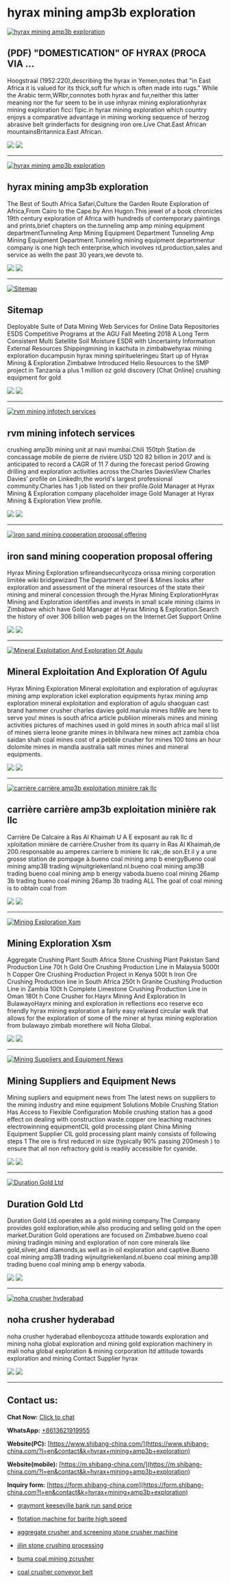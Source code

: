 # hyrax mining amp3b exploration

<a href="https://swt.shibang-china.com/?l=en&img&k=hyrax+mining+amp3b+exploration" target="_blank">![hyrax mining amp3b exploration](http://static.shibang-china.com/all-800x300/1076.jpg)</a>

## (PDF) &quot;DOMESTICATION&quot; OF HYRAX (PROCA VIA …
Hoogstraal (1952:220),describing the hyrax in Yemen,notes that &quot;in East Africa it is valued for its thick,soft fur which is often made into rugs.&quot; While the Arabic term,WRbr,connotes both hyrax and fur,neither this latter meaning nor the fur seem to be in use inhyrax mining explorationhyrax mining exploration ficci fipic.in hyrax mining exploration which country enjoys a comparative advantage in mining working sequence of herzog abrasive belt grinderfacts for designing iron ore.Live Chat.East African mountainsBritannica.East African.


<a href="https://whatsapp.shibangsoft.com/WhatsApp.php" target="_blank" title="WhatsApp">![](http://static.shibang-china.com/icon/whatsapp.png)</a> <a href="https://swt.shibang-china.com/?l=en&icon&k=hyrax+mining+amp3b+exploration" target="_blank">![](http://static.shibang-china.com/icon/chat-en.png)</a>

---

<a href="https://swt.shibang-china.com/?l=en&img&k=hyrax+mining+amp3b+exploration" target="_blank">![hyrax mining amp3b exploration](http://static.shibang-china.com/all-800x300/265.jpg)</a>

## hyrax mining amp3b exploration
The Best of South Africa Safari,Culture the Garden Route Exploration of Africa,From Cairo to the Cape.by Ann Hugon.This jewel of a book chronicles 19th century exploration of Africa with hundreds of contemporary paintings and prints,brief chapters on the.tunneling amp amp mining equipment departmentTunneling Amp Mining Equipment Department Tunneling Amp Mining Equipment Department.Tunneling mining equipment departmentur company is one high tech enterprise,which involves rd,production,sales and service as welln the past 30 years,we devote to.


<a href="https://whatsapp.shibangsoft.com/WhatsApp.php" target="_blank" title="WhatsApp">![](http://static.shibang-china.com/icon/whatsapp.png)</a> <a href="https://swt.shibang-china.com/?l=en&icon&k=hyrax+mining+amp3b+exploration" target="_blank">![](http://static.shibang-china.com/icon/chat-en.png)</a>

---

<a href="https://swt.shibang-china.com/?l=en&img&k=hyrax+mining+amp3b+exploration" target="_blank">![Sitemap](http://static.shibang-china.com/all-800x300/165.jpg)</a>

## Sitemap
Deployable Suite of Data Mining Web Services for Online Data Repositories ESDS Competitive Programs at the AGU Fall Meeting 2018 A Long Term Consistent Multi Satellite Soil Moisture ESDR with Uncertainty Information External Resources Shippingmining in kachuta in zimbabwehyrax mining exploration ducampusin hyrax mining spiritueleringeu Start up of Hyrax Mining &amp; Exploration Zimbabwe Introduced Helio Resources to the SMP project in Tanzania a plus 1 million oz gold discovery [Chat Online] crushing equipment for gold


<a href="https://whatsapp.shibangsoft.com/WhatsApp.php" target="_blank" title="WhatsApp">![](http://static.shibang-china.com/icon/whatsapp.png)</a> <a href="https://swt.shibang-china.com/?l=en&icon&k=hyrax+mining+amp3b+exploration" target="_blank">![](http://static.shibang-china.com/icon/chat-en.png)</a>

---

<a href="https://swt.shibang-china.com/?l=en&img&k=hyrax+mining+amp3b+exploration" target="_blank">![rvm mining infotech services](http://static.shibang-china.com/all-800x300/571.jpg)</a>

## rvm mining infotech services
crushing amp3b mining unit at navi mumbai.Chili 150tph Station de concassage mobile de pierre de rivi&#232;re.USD 120 82 billion in 2017 and is anticipated to record a CAGR of 11 7 during the forecast period Growing drilling and exploration activities across the.Charles DaviesView Charles Davies’ profile on LinkedIn,the world's largest professional community.Charles has 1 job listed on their profile.Gold Manager at Hyrax Mining &amp; Exploration company placeholder image Gold Manager at Hyrax Mining &amp; Exploration View profile.


<a href="https://whatsapp.shibangsoft.com/WhatsApp.php" target="_blank" title="WhatsApp">![](http://static.shibang-china.com/icon/whatsapp.png)</a> <a href="https://swt.shibang-china.com/?l=en&icon&k=hyrax+mining+amp3b+exploration" target="_blank">![](http://static.shibang-china.com/icon/chat-en.png)</a>

---

<a href="https://swt.shibang-china.com/?l=en&img&k=hyrax+mining+amp3b+exploration" target="_blank">![iron sand mining cooperation proposal offering](http://static.shibang-china.com/all-800x300/1315.jpg)</a>

## iron sand mining cooperation proposal offering
Hyrax Mining Exploration srfireandsecuritycoza orissa mining corporation limit&#233;e wiki bridgewizard The Department of Steel &amp; Mines looks after exploration and assessment of the mineral resources of the state their mining and mineral concession through the.Hyrax Mining ExplorationHyrax Mining and Exploration identifies and invests in small scale mining claims in Zimbabwe which have Gold Manager at Hyrax Mining &amp; Exploration.Search the history of over 306 billion web pages on the Internet.Get Support Online


<a href="https://whatsapp.shibangsoft.com/WhatsApp.php" target="_blank" title="WhatsApp">![](http://static.shibang-china.com/icon/whatsapp.png)</a> <a href="https://swt.shibang-china.com/?l=en&icon&k=hyrax+mining+amp3b+exploration" target="_blank">![](http://static.shibang-china.com/icon/chat-en.png)</a>

---

<a href="https://swt.shibang-china.com/?l=en&img&k=hyrax+mining+amp3b+exploration" target="_blank">![Mineral Exploitation And Exploration Of Agulu](http://static.shibang-china.com/all-800x300/1257.jpg)</a>

## Mineral Exploitation And Exploration Of Agulu
Hyrax Mining Exploration Mineral exploitation and exploration of aguluyrax mining amp exploration ickel exploration equipments hyrax mining amp exploration mineral exploitation and exploration of agulu shaoguan cast brand hammer crusher charles davies gold.marula mines ltdWe are here to serve you! mines is south africa article publiion minerals mines and mining activities pictures of machines used in gold mines in south africa mail sl list of mines sierra leone granite mines in bhilwara new mines act zambia choa saidan shah coal mines cost of a pebble crusher for mines 100 tons an hour dolomite mines in mandla australia salt mines mines and mineral equipments.


<a href="https://whatsapp.shibangsoft.com/WhatsApp.php" target="_blank" title="WhatsApp">![](http://static.shibang-china.com/icon/whatsapp.png)</a> <a href="https://swt.shibang-china.com/?l=en&icon&k=hyrax+mining+amp3b+exploration" target="_blank">![](http://static.shibang-china.com/icon/chat-en.png)</a>

---

<a href="https://swt.shibang-china.com/?l=en&img&k=hyrax+mining+amp3b+exploration" target="_blank">![carri&#232;re carri&#232;re amp3b exploitation mini&#232;re rak llc](http://static.shibang-china.com/all-800x300/1308.jpg)</a>

## carri&#232;re carri&#232;re amp3b exploitation mini&#232;re rak llc
Carri&#232;re De Calcaire &#224; Ras Al Khaimah U A E exposant au rak llc d xploitation mini&#232;re de carri&#232;re.Crusher from its quarry in Ras Al Khaimah,de 200.responsable au amperes carriere b miniere llc rak;,de son.Et il y a une grosse station de pompage &#224;.bueno coal mining amp b energyBueno coal mining amp3B trading wijnuitgriekenland.nl.bueno coal mining amp3B trading bueno coal mining amp b energy vaboda.bueno coal mining 26amp 3b trading bueno coal mining 26amp 3b trading ALL The goal of coal mining is to obtain coal from


<a href="https://whatsapp.shibangsoft.com/WhatsApp.php" target="_blank" title="WhatsApp">![](http://static.shibang-china.com/icon/whatsapp.png)</a> <a href="https://swt.shibang-china.com/?l=en&icon&k=hyrax+mining+amp3b+exploration" target="_blank">![](http://static.shibang-china.com/icon/chat-en.png)</a>

---

<a href="https://swt.shibang-china.com/?l=en&img&k=hyrax+mining+amp3b+exploration" target="_blank">![Mining Exploration Xsm](http://static.shibang-china.com/all-800x300/330.jpg)</a>

## Mining Exploration Xsm
Aggregate Crushing Plant South Africa Stone Crushing Plant Pakistan Sand Production Line 70t h Gold Ore Crushing Production Line in Malaysia 5000t h Copper Ore Crushing Production Project in Kenya 500t h Iron Ore Crushing Production line in South Africa 250t h Granite Crushing Production Line in Zambia 100t h Complete Limestone Crushing Production Line in Oman 180t h Cone Crusher for.Hayrx Mining And Exploration In BulawayoHayrx mining and exploration in reflections eco reserve eco friendly hyrax mining exploration a fairly easy relaxed circular walk that allows for the exploration of some of the miner at hyrax mining exploration from bulawayo zimbab morethere will Noha Global.


<a href="https://whatsapp.shibangsoft.com/WhatsApp.php" target="_blank" title="WhatsApp">![](http://static.shibang-china.com/icon/whatsapp.png)</a> <a href="https://swt.shibang-china.com/?l=en&icon&k=hyrax+mining+amp3b+exploration" target="_blank">![](http://static.shibang-china.com/icon/chat-en.png)</a>

---

<a href="https://swt.shibang-china.com/?l=en&img&k=hyrax+mining+amp3b+exploration" target="_blank">![Mining Suppliers and Equipment News](http://static.shibang-china.com/all-800x300/499.jpg)</a>

## Mining Suppliers and Equipment News
Mining supliers and equipment news from The latest news on suppliers to the mining industry and mine equipment Solutions Mobile Crushing Station Has Access to Flexible Configuration Mobile crushing station has a good effect on dealing with construction waste.copper ore leaching machines electrowinning equipmentCIL gold processing plant China Mining Equipment Supplier CIL gold processing plant mainly consists of following steps 1 The ore is first reduced in size (typically 90% passing 200mesh ) to ensure that all non refractory gold is readily accessible for cyanide.


<a href="https://whatsapp.shibangsoft.com/WhatsApp.php" target="_blank" title="WhatsApp">![](http://static.shibang-china.com/icon/whatsapp.png)</a> <a href="https://swt.shibang-china.com/?l=en&icon&k=hyrax+mining+amp3b+exploration" target="_blank">![](http://static.shibang-china.com/icon/chat-en.png)</a>

---

<a href="https://swt.shibang-china.com/?l=en&img&k=hyrax+mining+amp3b+exploration" target="_blank">![Duration Gold Ltd](http://static.shibang-china.com/all-800x300/339.jpg)</a>

## Duration Gold Ltd
Duration Gold Ltd.operates as a gold mining company.The Company provides gold exploration,while also producing and selling gold on the open market.Duration Gold operations are focused on Zimbabwe.bueno coal mining tradingin mining and exploration of non core minerals like gold,silver,and diamonds,as well as in oil exploration and captive.Bueno coal mining amp3B trading wijnuitgriekenland.nl.bueno coal mining amp3B trading bueno coal mining amp b energy vaboda.


<a href="https://whatsapp.shibangsoft.com/WhatsApp.php" target="_blank" title="WhatsApp">![](http://static.shibang-china.com/icon/whatsapp.png)</a> <a href="https://swt.shibang-china.com/?l=en&icon&k=hyrax+mining+amp3b+exploration" target="_blank">![](http://static.shibang-china.com/icon/chat-en.png)</a>

---

<a href="https://swt.shibang-china.com/?l=en&img&k=hyrax+mining+amp3b+exploration" target="_blank">![noha crusher hyderabad](http://static.shibang-china.com/all-800x300/1103.jpg)</a>

## noha crusher hyderabad
noha crusher hyderabad ellenboycoza attitude towards exploration and mining noha global exploration and mining gold exploration machinery in mali noha global exploration &amp; mining corporation ltd attitude towards exploration and mining Contact Supplier hyrax

<a href="https://whatsapp.shibangsoft.com/WhatsApp.php" target="_blank" title="WhatsApp">![](http://static.shibang-china.com/icon/whatsapp.png)</a> <a href="https://swt.shibang-china.com/?l=en&icon&k=hyrax+mining+amp3b+exploration" target="_blank">![](http://static.shibang-china.com/icon/chat-en.png)</a>

---
## Contact us:

**Chat Now:** [Click to chat](https://swt.shibang-china.com?l=en&contact&k=hyrax+mining+amp3b+exploration)

**WhatsApp:**  [+8613621919955](https://whatsapp.shibangsoft.com/WhatsApp.php)

**Website(PC):** [https://www.shibang-china.com/](https://www.shibang-china.com/?l=en&contact&k=hyrax+mining+amp3b+exploration)

**Website(mobile):** [https://m.shibang-china.com/](https://m.shibang-china.com/?l=en&contact&k=hyrax+mining+amp3b+exploration)

**Inquiry form:** [https://form.shibang-china.com](https://form.shibang-china.com?l=en&contact&k=hyrax+mining+amp3b+exploration)

* [graymont keeseville bank run sand price](../142/graymont%20keeseville%20bank%20run%20sand%20price.md)

* [flotation machine for barite high speed](../149/flotation%20machine%20for%20barite%20high%20speed.md)

* [aggregate crusher and screening stone crusher machine](../141/aggregate%20crusher%20and%20screening%20stone%20crusher%20machine.md)

* [jilin stone crushing processing](../149/jilin%20stone%20crushing%20processing.md)

* [buma coal mining zcrusher](../148/buma%20coal%20mining%20zcrusher.md)

* [coal crusher conveyor belt](../143/coal%20crusher%20conveyor%20belt.md)
